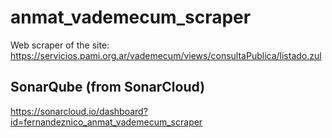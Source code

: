 # anmat_vademecum_scraper
Web scraper of the site: https://servicios.pami.org.ar/vademecum/views/consultaPublica/listado.zul

## SonarQube (from SonarCloud)
https://sonarcloud.io/dashboard?id=fernandeznico_anmat_vademecum_scraper
